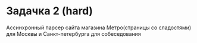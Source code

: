 # Задачка 2 (hard)

Ассинхронный парсер сайта магазина Метро(страницы со сладостями) для Москвы и Санкт-петербурга для собеседования
